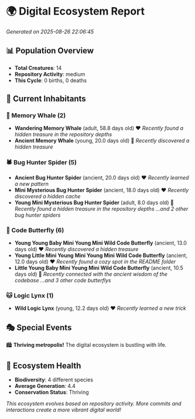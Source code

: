 # 🌍 Digital Ecosystem Report
*Generated on 2025-08-26 22:06:45*

## 📊 Population Overview
- **Total Creatures**: 14
- **Repository Activity**: medium
- **This Cycle**: 0 births, 0 deaths

## 👥 Current Inhabitants

### 🐋 Memory Whale (2)
- **Wandering Memory Whale** (adult, 58.8 days old) ❤️
  *Recently found a hidden treasure in the repository depths*
- **Ancient Memory Whale** (young, 20.0 days old) 💛
  *Recently discovered a hidden treasure*

### 🕷️ Bug Hunter Spider (5)
- **Ancient Bug Hunter Spider** (ancient, 20.0 days old) ❤️
  *Recently learned a new pattern*
- **Mini Mysterious Bug Hunter Spider** (ancient, 18.0 days old) ❤️
  *Recently discovered a hidden cache*
- **Young Mini Mysterious Bug Hunter Spider** (adult, 8.0 days old) 💚
  *Recently found a hidden treasure in the repository depths*
  *...and 2 other bug hunter spiders*

### 🦋 Code Butterfly (6)
- **Young Young Baby Mini Young Mini Wild Code Butterfly** (ancient, 13.0 days old) ❤️
  *Recently discovered a hidden treasure*
- **Young Little Mini Young Mini Young Mini Wild Code Butterfly** (ancient, 12.0 days old) ❤️
  *Recently found a cozy spot in the README folder*
- **Little Young Baby Mini Young Mini Wild Code Butterfly** (ancient, 10.5 days old) 💛
  *Recently connected with the ancient wisdom of the codebase*
  *...and 3 other code butterflys*

### 🐱 Logic Lynx (1)
- **Wild Logic Lynx** (young, 12.2 days old) ❤️
  *Recently learned a new trick*

## 🎭 Special Events

🏙️ **Thriving metropolis!** The digital ecosystem is bustling with life.

## 🔬 Ecosystem Health
- **Biodiversity**: 4 different species
- **Average Generation**: 4.4
- **Conservation Status**: Thriving

*This ecosystem evolves based on repository activity. More commits and interactions create a more vibrant digital world!*